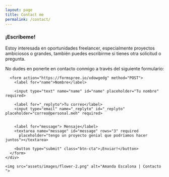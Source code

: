 ```yaml
---
layout: page
title: Contact me 
permalink: /contact/
---
```


<section id="contact">

  <div class="email">
    <div class="form">
      <h3>¡Escríbeme!</h3>
      <p>Estoy interesada en oportunidades freelancer, especialmente proyectos ambiciosos o grandes, también puedes
        escribirme si tienes otra solicitud o pregunta.
      </p>
      <p>
        No dudes en ponerte en contacto conmigo a través del siguiente formulario: </p>

      <form action="https://formspree.io/xdowgedg" method="POST">
        <label for="name">Nombre</label>

        <input type="text" name="name" id="name" placeholder="Tu nombre" required>

        <label for="_replyto">Tu correo</label>
        <input type="email" name="_replyto" id="_replyto" placeholder="correo@personal.meh" required>


        <label for="message"> Mensaje</label>
        <textarea name="message" id="message" rows="3" required
          placeholder="tengo un proyecto genial que podríamos hacer juntos"></textarea>

        <button type="submit" class="btn-cta">¡Enviar!</button>
      </form>
    </div>

    <img src="assets/images/flower-2.png" alt="Amanda Escalona | Contacto ">

  </div>


</section>